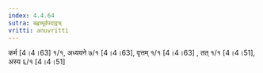 ```yaml
---
index: 4.4.64
sutra: बह्वच्पूर्वपदाट्ठच्
vritti: anuvritti
---
```


कर्म [4।4।63] १/१, अध्ययने ७/१ [4।4।63],  वृत्तम्  १/१ [4।4।63] ,  तत् १/१ [4।4।51], अस्य  ६/१ [4।4।51]